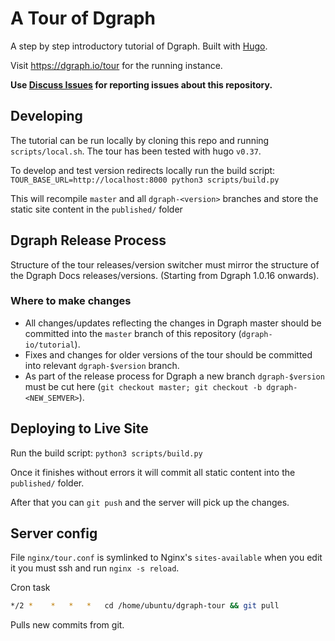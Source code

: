 # A Tour of Dgraph

A step by step introductory tutorial of Dgraph. Built with [Hugo](https://gohugo.io/).

Visit https://dgraph.io/tour for the running instance.

**Use [Discuss Issues](https://discuss.dgraph.io/tags/c/issues/35/tutorial) for reporting issues about this repository.**

## Developing

The tutorial can be run locally by cloning this repo and running `scripts/local.sh`.
The tour has been tested with hugo `v0.37`.

To develop and test version redirects locally run the build script:
`TOUR_BASE_URL=http://localhost:8000 python3 scripts/build.py`

This will recompile `master` and all `dgraph-<version>` branches and store the static site content in the `published/` folder

## Dgraph Release Process

Structure of the tour releases/version switcher must mirror the structure of the Dgraph Docs releases/versions. (Starting from Dgraph 1.0.16 onwards).

### Where to make changes

- All changes/updates reflecting the changes in Dgraph master should be committed into the `master` branch of this repository (`dgraph-io/tutorial`).
- Fixes and changes for older versions of the tour should be committed into relevant `dgraph-$version` branch.
- As part of the release process for Dgraph a new branch `dgraph-$version` must be cut here (`git checkout master; git checkout -b dgraph-<NEW_SEMVER>`).

## Deploying to Live Site

Run the build script:
`python3 scripts/build.py`

Once it finishes without errors it will commit all static content
into the `published/` folder.

After that you can `git push` and the server will pick up the changes.

## Server config

File `nginx/tour.conf` is symlinked to Nginx's `sites-available`
when you edit it you must ssh and run `nginx -s reload`.

Cron task

```sh
*/2 *    *   *   *   cd /home/ubuntu/dgraph-tour && git pull
```

Pulls new commits from git.
